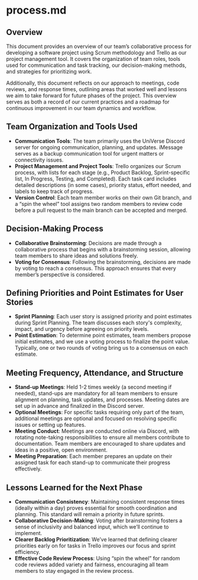 
# **process.md**

## **Overview**  
This document provides an overview of our team’s collaborative process for developing a software project using Scrum methodology and Trello as our project management tool. It covers the organization of team roles, tools used for communication and task tracking, our decision-making methods, and strategies for prioritizing work.

Additionally, this document reflects on our approach to meetings, code reviews, and response times, outlining areas that worked well and lessons we aim to take forward for future phases of the project. This overview serves as both a record of our current practices and a roadmap for continuous improvement in our team dynamics and workflow.


## **Team Organization and Tools Used**

- **Communication Tools**: The team primarily uses the UniVerse Discord server for ongoing communication, planning, and updates. iMessage serves as a backup communication tool for urgent matters or connectivity issues.
- **Project Management and Project Tools**: Trello organizes our Scrum process, with lists for each stage (e.g., Product Backlog, Sprint-specific list, In Progress, Testing, and Completed). Each task card includes detailed descriptions (in some cases), priority status, effort needed, and labels to keep track of progress.
- **Version Control**: Each team member works on their own Git branch, and a “spin the wheel” tool assigns two random members to review code before a pull request to the main branch can be accepted and merged.


## **Decision-Making Process**

- **Collaborative Brainstorming**: Decisions are made through a collaborative process that begins with a brainstorming session, allowing team members to share ideas and solutions freely.
- **Voting for Consensus**: Following the brainstorming, decisions are made by voting to reach a consensus. This approach ensures that every member’s perspective is considered.


## **Defining Priorities and Point Estimates for User Stories**

- **Sprint Planning**: Each user story is assigned priority and point estimates during Sprint Planning. The team discusses each story's complexity, impact, and urgency before agreeing on priority levels.
- **Point Estimation**: To determine point estimates, team members propose initial estimates, and we use a voting process to finalize the point value. Typically, one or two rounds of voting bring us to a consensus on each estimate.


## **Meeting Frequency, Attendance, and Structure**

- **Stand-up Meetings**: Held 1-2 times weekly (a second meeting if needed), stand-ups are mandatory for all team members to ensure alignment on planning, task updates, and processes. Meeting dates are set up in advance and finalized in the Discord server.
- **Optional Meetings**: For specific tasks requiring only part of the team, additional meetings are optional and focused on resolving specific issues or setting up features.
- **Meeting Conduct**: Meetings are conducted online via Discord, with rotating note-taking responsibilities to ensure all members contribute to documentation. Team members are encouraged to share updates and ideas in a positive, open environment.
- **Meeting Preparation**: Each member prepares an update on their assigned task for each stand-up to communicate their progress effectively.


## **Lessons Learned for the Next Phase**

- **Communication Consistency**: Maintaining consistent response times (ideally within a day) proves essential for smooth coordination and planning. This standard will remain a priority in future sprints.
- **Collaborative Decision-Making**: Voting after brainstorming fosters a sense of inclusivity and balanced input, which we’ll continue to implement.
- **Clearer Backlog Prioritization**: We’ve learned that defining clearer priorities early on for tasks in Trello improves our focus and sprint efficiency.
- **Effective Code Review Process**: Using “spin the wheel” for random code reviews added variety and fairness, encouraging all team members to stay engaged in the review process.


